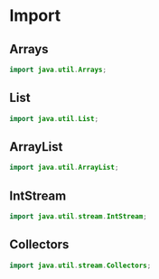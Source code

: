 # Import

## Arrays
```java
import java.util.Arrays;
```

## List
```java
import java.util.List;
```

## ArrayList
```java
import java.util.ArrayList;
```

## IntStream
```java
import java.util.stream.IntStream;
```

## Collectors
```java
import java.util.stream.Collectors;
```
